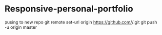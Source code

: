﻿# Responsive-personal-portfolio

  pusing to new repo 
git remote set-url origin https://github.com/<new-username>/<new-reponame>.git
git push -u origin master
